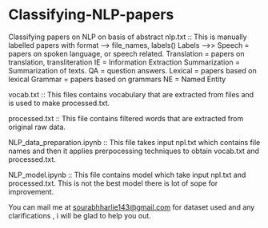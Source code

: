 # Classifying-NLP-papers
Classifying papers on NLP on basis of abstract 
nlp.txt :: 
    This is manually labelled papers with format --> file_names, labels()
    Labels -->>
        Speech = papers on spoken language, or speech related.
        Translation = papers on translation, transliteration
        IE = Information Extraction
        Summarization = Summarization of texts.
        QA = question answers.
        Lexical = papers based on lexical
        Grammar = papers based on grammars
        NE = Named Entity

vocab.txt ::
    This files contains vocabulary that are extracted from files and is used to make processed.txt.

processed.txt ::
    This file contains filtered words that are extracted from original raw data.
 
NLP_data_preparation.ipynb ::
    This file takes input npl.txt which contains file names and then it applies prerpocessing techniques to obtain vocab.txt and processed.txt.
    
NLP_model.ipynb ::
    This file contains model which take input npl.txt and processed.txt. This is not the best model there is lot of sope for improvement.

You can mail me at sourabhharlie143@gmail.com for dataset used and any clarifications , i will be glad to help you out.
